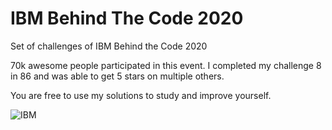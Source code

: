 # IBM Behind The Code 2020

Set of challenges of IBM Behind the Code 2020

70k awesome people participated in this event.
I completed my challenge 8 in 86 and was able to get 5 stars on multiple others.

You are free to use my solutions to study and improve yourself.

![IBM](https://github.com/tiagodavi/behind-the-code-2020/blob/main/result.jpg)
